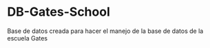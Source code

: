 # DB-Gates-School
Base de datos creada para hacer el manejo de la base de datos de la escuela Gates
